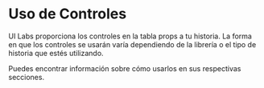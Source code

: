 # Uso de Controles

UI Labs proporciona los controles en la tabla <span class="item-description">props</span> a tu historia. La forma en que los controles se usarán varía dependiendo de la librería o el tipo de historia que estés utilizando.

Puedes encontrar información sobre cómo usarlos en sus respectivas secciones.

<div class="card-container">
  <div class="cards">
   <NavCard 
      MainString="Historias de React"
      DivImg=true
      AdditionalImgClass="react-dynamic-logo"
      IncludeBaseURL=true
      URL="/es/docs/stories/advanced/react"
   />
   <NavCard 
      MainString="Historias de Fusion"
      DivImg=true
      AdditionalImgClass="fusion-dynamic-logo"
      IncludeBaseURL=true
      URL="/es/docs/stories/advanced/fusion"
   />
   <NavCard 
      ImgSrc="/docs/logos/vide.svg"
      MainString="Historias de Vide"
      IncludeBaseURL=true
      URL="/es/docs/stories/advanced/vide"
   />
   <NavCard 
      ImgSrc="/docs/logos/package.svg"
      DynamicLogo=true
      MainString="Historias de Iris"
      IncludeBaseURL=true
      URL="/es/docs/stories/advanced/iris"
   />
   <NavCard 
      ImgSrc="/docs/logos/studio.svg"
      MainString="Historias Genéricas"
      IncludeBaseURL=true
      URL="/es/docs/stories/advanced/generic"
   />
  </div>
</div>
